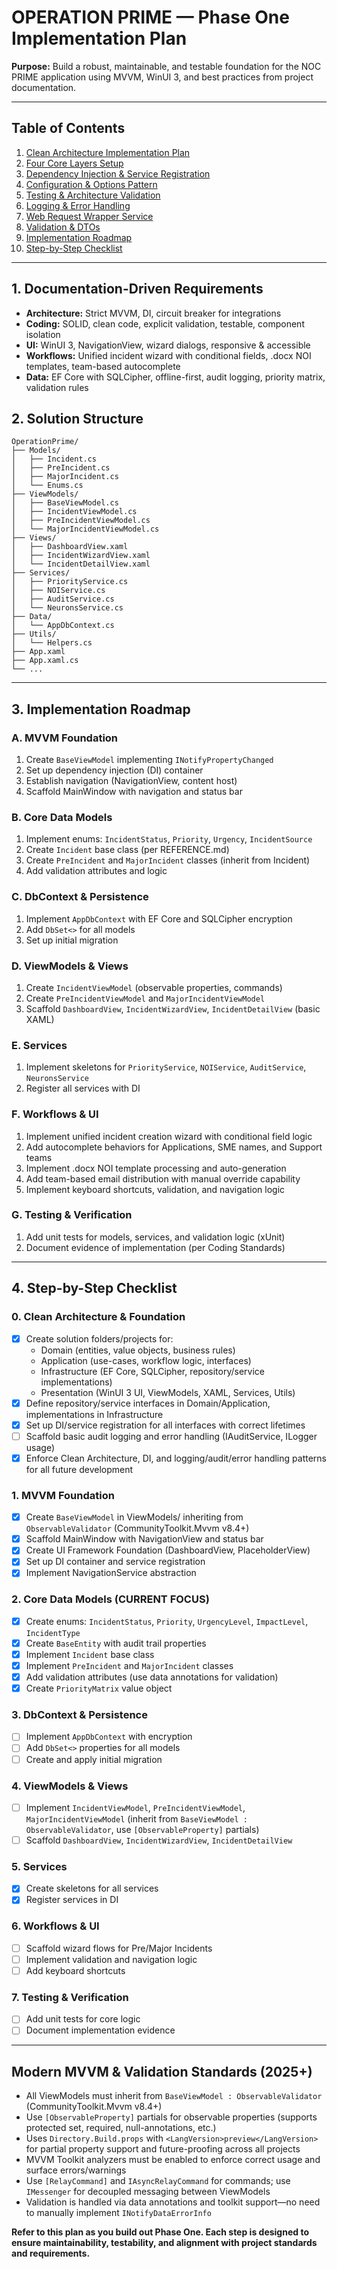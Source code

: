# OPERATION PRIME — Phase One Implementation Plan

**Purpose:** Build a robust, maintainable, and testable foundation for the NOC PRIME application using MVVM, WinUI 3, and best practices from project documentation.

---

## Table of Contents
1. [Clean Architecture Implementation Plan](#clean-architecture-implementation-plan)
2. [Four Core Layers Setup](#four-core-layers-setup)
3. [Dependency Injection & Service Registration](#dependency-injection--service-registration)
4. [Configuration & Options Pattern](#configuration--options-pattern)
5. [Testing & Architecture Validation](#testing--architecture-validation)
6. [Logging & Error Handling](#logging--error-handling)
7. [Web Request Wrapper Service](#web-request-wrapper-service)
8. [Validation & DTOs](#validation--dtos)
9. [Implementation Roadmap](#implementation-roadmap)
10. [Step-by-Step Checklist](#step-by-step-checklist)

---

## 1. Documentation-Driven Requirements
- **Architecture:** Strict MVVM, DI, circuit breaker for integrations
- **Coding:** SOLID, clean code, explicit validation, testable, component isolation
- **UI:** WinUI 3, NavigationView, wizard dialogs, responsive & accessible
- **Workflows:** Unified incident wizard with conditional fields, .docx NOI templates, team-based autocomplete
- **Data:** EF Core with SQLCipher, offline-first, audit logging, priority matrix, validation rules

## 2. Solution Structure
```
OperationPrime/
├── Models/
│   ├── Incident.cs
│   ├── PreIncident.cs
│   ├── MajorIncident.cs
│   └── Enums.cs
├── ViewModels/
│   ├── BaseViewModel.cs
│   ├── IncidentViewModel.cs
│   ├── PreIncidentViewModel.cs
│   └── MajorIncidentViewModel.cs
├── Views/
│   ├── DashboardView.xaml
│   ├── IncidentWizardView.xaml
│   └── IncidentDetailView.xaml
├── Services/
│   ├── PriorityService.cs
│   ├── NOIService.cs
│   ├── AuditService.cs
│   └── NeuronsService.cs
├── Data/
│   └── AppDbContext.cs
├── Utils/
│   └── Helpers.cs
├── App.xaml
├── App.xaml.cs
└── ...
```

---

## 3. Implementation Roadmap

### A. MVVM Foundation
1. Create `BaseViewModel` implementing `INotifyPropertyChanged`
2. Set up dependency injection (DI) container
3. Establish navigation (NavigationView, content host)
4. Scaffold MainWindow with navigation and status bar

### B. Core Data Models
1. Implement enums: `IncidentStatus`, `Priority`, `Urgency`, `IncidentSource`
2. Create `Incident` base class (per REFERENCE.md)
3. Create `PreIncident` and `MajorIncident` classes (inherit from Incident)
4. Add validation attributes and logic

### C. DbContext & Persistence
1. Implement `AppDbContext` with EF Core and SQLCipher encryption
2. Add `DbSet<>` for all models
3. Set up initial migration

### D. ViewModels & Views
1. Create `IncidentViewModel` (observable properties, commands)
2. Create `PreIncidentViewModel` and `MajorIncidentViewModel`
3. Scaffold `DashboardView`, `IncidentWizardView`, `IncidentDetailView` (basic XAML)

### E. Services
1. Implement skeletons for `PriorityService`, `NOIService`, `AuditService`, `NeuronsService`
2. Register all services with DI

### F. Workflows & UI
1. Implement unified incident creation wizard with conditional field logic
2. Add autocomplete behaviors for Applications, SME names, and Support teams
3. Implement .docx NOI template processing and auto-generation
4. Add team-based email distribution with manual override capability
5. Implement keyboard shortcuts, validation, and navigation logic

### G. Testing & Verification
1. Add unit tests for models, services, and validation logic (xUnit)
2. Document evidence of implementation (per Coding Standards)

---

## 4. Step-by-Step Checklist

### 0. Clean Architecture & Foundation
- [x] Create solution folders/projects for:
  - Domain (entities, value objects, business rules)
  - Application (use-cases, workflow logic, interfaces)
  - Infrastructure (EF Core, SQLCipher, repository/service implementations)
  - Presentation (WinUI 3 UI, ViewModels, XAML, Services, Utils)
- [x] Define repository/service interfaces in Domain/Application, implementations in Infrastructure
- [x] Set up DI/service registration for all interfaces with correct lifetimes
- [ ] Scaffold basic audit logging and error handling (IAuditService, ILogger<T> usage)
- [x] Enforce Clean Architecture, DI, and logging/audit/error handling patterns for all future development

### 1. MVVM Foundation
- [x] Create `BaseViewModel` in ViewModels/ inheriting from `ObservableValidator` (CommunityToolkit.Mvvm v8.4+)
- [x] Scaffold MainWindow with NavigationView and status bar
- [x] Create UI Framework Foundation (DashboardView, PlaceholderView)
- [x] Set up DI container and service registration
- [x] Implement NavigationService abstraction

### 2. Core Data Models (CURRENT FOCUS)
- [x] Create enums: `IncidentStatus`, `Priority`, `UrgencyLevel`, `ImpactLevel`, `IncidentType`
- [x] Create `BaseEntity` with audit trail properties
- [x] Implement `Incident` base class
- [x] Implement `PreIncident` and `MajorIncident` classes
- [x] Add validation attributes (use data annotations for validation)
- [x] Create `PriorityMatrix` value object

### 3. DbContext & Persistence
- [ ] Implement `AppDbContext` with encryption
- [ ] Add `DbSet<>` properties for all models
- [ ] Create and apply initial migration

### 4. ViewModels & Views
- [ ] Implement `IncidentViewModel`, `PreIncidentViewModel`, `MajorIncidentViewModel` (inherit from `BaseViewModel : ObservableValidator`, use `[ObservableProperty]` partials)
- [ ] Scaffold `DashboardView`, `IncidentWizardView`, `IncidentDetailView`

### 5. Services
- [x] Create skeletons for all services
- [x] Register services in DI

### 6. Workflows & UI
- [ ] Scaffold wizard flows for Pre/Major Incidents
- [ ] Implement validation and navigation logic
- [ ] Add keyboard shortcuts

### 7. Testing & Verification
- [ ] Add unit tests for core logic
- [ ] Document implementation evidence

---

## Modern MVVM & Validation Standards (2025+)
- All ViewModels must inherit from `BaseViewModel : ObservableValidator` (CommunityToolkit.Mvvm v8.4+)
- Use `[ObservableProperty]` partials for observable properties (supports protected set, required, null-annotations, etc.)
- Uses `Directory.Build.props` with `<LangVersion>preview</LangVersion>` for partial property support and future-proofing across all projects
- MVVM Toolkit analyzers must be enabled to enforce correct usage and surface errors/warnings
- Use `[RelayCommand]` and `IAsyncRelayCommand` for commands; use `IMessenger` for decoupled messaging between ViewModels
- Validation is handled via data annotations and toolkit support—no need to manually implement `INotifyDataErrorInfo`

**Refer to this plan as you build out Phase One. Each step is designed to ensure maintainability, testability, and alignment with project standards and requirements.**

